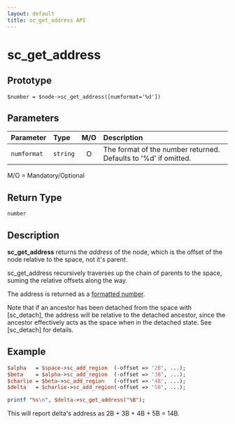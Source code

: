 ```yaml
---
layout: default
title: sc_get_address API
---
```



sc_get_address
==============


Prototype
---------

```
$number = $node->sc_get_address([numformat='%d'])
```


Parameters
----------

| Parameter   | Type     | M/O | Description                                                      |
|:------------|:---------|:---:|:-----------------------------------------------------------------|
| `numformat` | `string` |  O  | The format of the number returned.  Defaults to '%d' if omitted. |

M/O = Mandatory/Optional


Return Type
-----------

`number`


Description
-----------

**sc_get_address** returns the _address_ of the node, which is the offset of
the node relative to the space, not it's parent.

sc_get_address recursively traverses up the chain of parents to the space,
suming the relative offsets along the way.

The address is returned as a [formatted number](sc_number).

Note that if an ancestor has been detached from the space with [sc_detach],
the address will be relative to the detached ancestor, since the ancestor effectively
acts as the space when in the detached state.  See [sc_detach] for details.

Example
-------

```perl
$alpha   = $space->sc_add_region  (-offset => '2B', ...);
$beta    = $alpha->sc_add_region  (-offset => '3B', ...);
$charlie = $beta->sc_add_region   (-offset => '4B', ...);
$delta   = $charlie->sc_add_region(-offset => '5B', ...);

printf "%s\n", $delta->sc_get_address("%B");
```

This will report delta's address as 2B + 3B + 4B + 5B = 14B.

